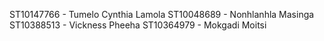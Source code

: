 
ST10147766 - Tumelo Cynthia Lamola 
ST10048689 - Nonhlanhla Masinga
ST10388513 - Vickness Pheeha
ST10364979 - Mokgadi Moitsi
